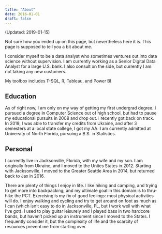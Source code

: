 ```yaml
---
title: "About"
date: 2016-01-01
draft: false
---
```

(Updated: 2019-01-15)

Not sure how you ended up on this page, but nevertheless here it is. This page is supposed to tell you a bit about me.

I consider myself to be a data analyst who sometimes ventures out into data science without supervision. I am currently working as a Senior Digital Data Analyst for a large U.S. bank. I also consult on the side, but currently I am not taking any new customers.

My toolbox includes  T-SQL, R, Tableau, and Power BI.

## Education
As of right now, I am only on my way of getting my first undergrad degree. I pursued a degree in Computer Science out of high school, but had to pause my educational pursuits in 2008 and drop out. I recently got back on track. In 2018, I was able to transfer my credits from Ukraine, and after 3 semesters at a local state college, I got my AA. I am currently admitted at University of North Florida, pursuing a B.S. in Statistics. 

## Personal
I currently live in Jacksonville, Florida, with my wife and my son. I am originally from Ukraine, and I moved to the Unites States in 2012. Starting with Jacksonville, I moved to the Greater Seattle Area in 2014, but returned back to Jax in 2016.

There are plenty of things I enjoy in life. I like hiking and camping, and trying to get more into backpacking, and my ultimate goal in this domain is to thru-hike the PCT.  Exercising is my fix of good feelings: most physical activities will do. I enjoy walking and cycling and try to get around on foot as much as I can (which isn’t easy to do in Jacksonville, FL, but I work well with what I’ve got). I used to play guitar leisurely and I played bass in two hardcore bands, but haven’t picked up an instrument since I moved to the States. I frequently consider it, but the complexity of life and the scarcity of resources prevent me from starting over. 